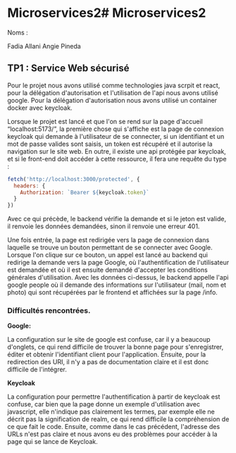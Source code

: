 # Microservices2# Microservices2

Noms :

Fadia Allani
Angie Pineda

## TP1 : Service Web sécurisé

Pour le projet nous avons utilisé comme technologies java scrpit et react, pour la délégation d'autorisation et l'utilisation de l'api nous avons utilisé google. Pour la délégation d'autorisation nous avons utilisé un container docker avec keycloak.

Lorsque le projet est lancé et que l'on se rend sur la page d'accueil “localhost:5173/”, la première chose qui s'affiche est la page de connexion keycloak qui demande à l'utilisateur de se connecter, si un identifiant et un mot de passe valides sont saisis, un token est récupéré et il autorise la navigation sur le site web. En outre, il existe une api protégée par keycloak, et si le front-end doit accéder à cette ressource, il fera une requête du type :

```js
fetch('http://localhost:3000/protected', {
  headers: {
    Authorization: `Bearer ${keycloak.token}`
  }
})
```

Avec ce qui précède, le backend vérifie la demande et si le jeton est valide, il renvoie les données demandées, sinon il renvoie une erreur 401.

Une fois entrée, la page est redirigée vers la page de connexion dans laquelle se trouve un bouton permettant de se connecter avec Google. Lorsque l'on clique sur ce bouton, un appel est lancé au backend qui redirige la demande vers la page Google, où l'authentification de l'utilisateur est demandée et où il est ensuite demandé d'accepter les conditions générales d'utilisation. Avec les données ci-dessus, le backend appelle l'api google people où il demande des informations sur l'utilisateur (mail, nom et photo) qui sont récupérées par le frontend et affichées sur la page /info.


### Difficultés rencontrées.

**Google:** 

La configuration sur le site de google est confuse, car il y a beaucoup d'onglets, ce qui rend difficile de trouver la bonne page pour s'enregistrer, éditer et obtenir l'identifiant client pour l'application. Ensuite, pour la redirection des URI, il n'y a pas de documentation claire et il est donc difficile de l'intégrer. 

**Keycloak**

La configuration pour permettre l'authentification à partir de keycloak est confuse, car bien que la page donne un exemple d'utilisation avec javascript, elle n'indique pas clairement les termes, par exemple elle ne décrit pas la signification de realm, ce qui rend difficile la compréhension de ce que fait le code. Ensuite, comme dans le cas précédent, l'adresse des URLs n'est pas claire et nous avons eu des problèmes pour accéder à la page qui se lance de Keycloak. 





